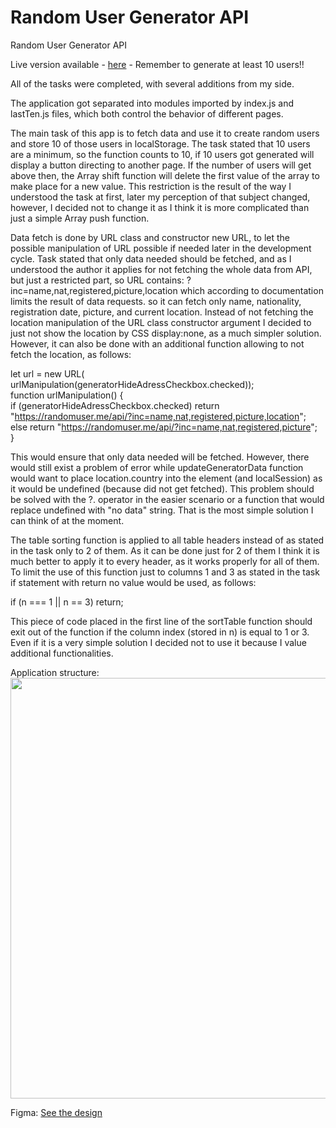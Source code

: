 # Random User Generator API

Random User Generator API

Live version available - <a href="https://wojciech-marczak.pl/">here</a> - Remember to generate at least 10 users!!

All of the tasks were completed, with several additions from my side.

The application got separated into modules imported by index.js and lastTen.js files, which both control the behavior of different pages.

The main task of this app is to fetch data and use it to create random users and store 10 of those users in localStorage. The task stated that 10 users are a minimum, so the function counts to 10, if 10 users got generated will display a button directing to another page. If the number of users will get above then, the Array shift function will delete the first value of the array to make place for a new value. This restriction is the result of the way I understood the task at first, later my perception of that subject changed, however, I decided not to change it as I think it is more complicated than just a simple Array push function.

Data fetch is done by URL class and constructor new URL, to let the possible manipulation of URL possible if needed later in the development cycle. Task stated that only data needed should be fetched, and as I understood the author it applies for not fetching the whole data from API, but just a restricted part, so URL contains: ?inc=name,nat,registered,picture,location
which according to documentation limits the result of data requests.
so it can fetch only name, nationality, registration date, picture, and current location. Instead of not fetching the location manipulation of the URL class constructor argument I decided to just not show the location by CSS display:none, as a much simpler solution. However, it can also be done with an additional function allowing to not fetch the location, as follows:

let url = new URL( urlManipulation(generatorHideAdressCheckbox.checked));  
function urlManipulation() {  
if (generatorHideAdressCheckbox.checked) return "https://randomuser.me/api/?inc=name,nat,registered,picture,location";  
else return "https://randomuser.me/api/?inc=name,nat,registered,picture";  
}

This would ensure that only data needed will be fetched. However, there would still exist a problem of error while updateGeneratorData function would want to place location.country into the element (and localSession) as it would be undefined (because did not get fetched). This problem should be solved with the ?. operator in the easier scenario or a function that would replace undefined with "no data" string. That is the most simple solution I can think of at the moment.

The table sorting function is applied to all table headers instead of as stated in the task only to 2 of them. As it can be done just for 2 of them I think it is much better to apply it to every header, as it works properly for all of them. To limit the use of this function just to columns 1 and 3 as stated in the task if statement with return no value would be used, as follows:

if (n === 1 || n == 3) return;

This piece of code placed in the first line of the sortTable function should exit out of the function if the column index (stored in n) is equal to 1 or 3.
Even if it is a very simple solution I decided not to use it because I value additional functionalities.

Application structure:
<img src="https://wojciech-marczak.pl/schematic.jpg" width="828" height="673">

Figma:
<a href="https://www.figma.com/file/ZQwHnMF3F27ITIGwVmldi0/Untitled?node-id=0%3A1">See the design</a>
